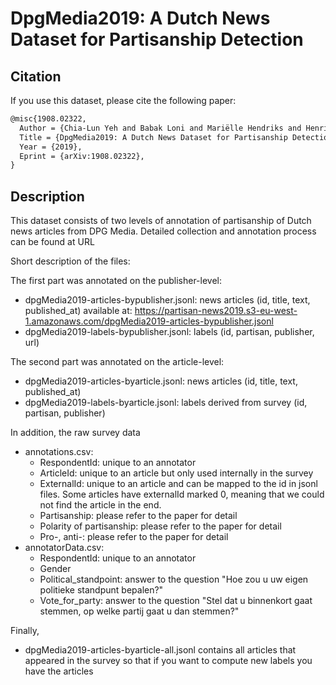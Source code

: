 # DpgMedia2019: A Dutch News Dataset for Partisanship Detection

## Citation

If you use this dataset, please cite the following paper:

```latex
@misc{1908.02322,
  Author = {Chia-Lun Yeh and Babak Loni and Mariëlle Hendriks and Henrike Reinhardt and Anne Schuth},
  Title = {DpgMedia2019: A Dutch News Dataset for Partisanship Detection},
  Year = {2019},
  Eprint = {arXiv:1908.02322},
}
```

## Description

This dataset consists of two levels of annotation of partisanship of Dutch news articles from DPG Media.
Detailed collection and annotation process can be found at URL

Short description of the files:

The first part was annotated on the publisher-level:
- dpgMedia2019-articles-bypublisher.jsonl: news articles (id, title, text, published_at)
  available at: https://partisan-news2019.s3-eu-west-1.amazonaws.com/dpgMedia2019-articles-bypublisher.jsonl
- dpgMedia2019-labels-bypublisher.jsonl: labels (id, partisan, publisher, url)

The second part was annotated on the article-level:
- dpgMedia2019-articles-byarticle.jsonl: news articles (id, title, text, published_at)
- dpgMedia2019-labels-byarticle.jsonl: labels derived from survey (id, partisan, publisher)


In addition, the raw survey data
- annotations.csv: 
  - RespondentId: unique to an annotator
  - ArticleId: unique to an article but only used internally in the survey
  - ExternalId: unique to an article and can be mapped to the id in jsonl files. Some articles have externalId marked 0, meaning that we could not find the article in the end.
  - Partisanship: please refer to the paper for detail
  - Polarity of partisanship: please refer to the paper for detail
  - Pro-, anti-: please refer to the paper for detail
- annotatorData.csv: 
  - RespondentId: unique to an annotator
  - Gender
  - Political_standpoint: answer to the question "Hoe zou u uw eigen politieke standpunt bepalen?"
  - Vote_for_party: answer to the question "Stel dat u binnenkort gaat stemmen, op welke partij gaat u dan stemmen?"
  
Finally, 
- dpgMedia2019-articles-byarticle-all.jsonl contains all articles that appeared in the survey so that if you want to compute new labels you have the articles


